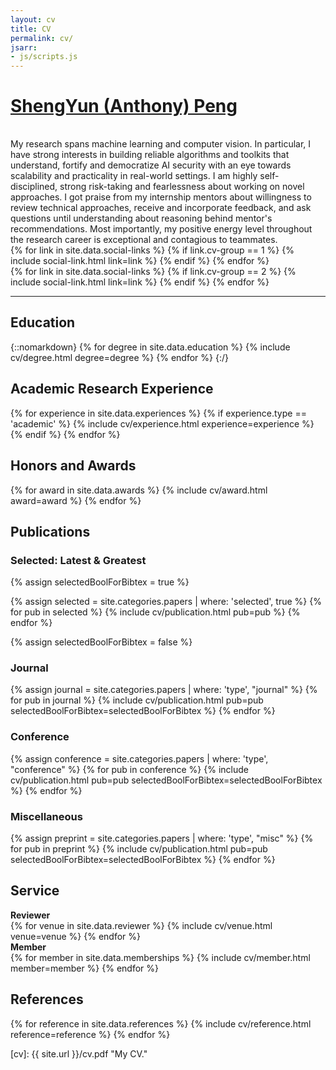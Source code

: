 ```yaml
---
layout: cv
title: CV
permalink: cv/
jsarr:
- js/scripts.js
---
```


<h1 id="cv-title"><a href="{{ site.url }}">ShengYun (Anthony) Peng</a></h1>

<!-- <p id="cv-subtitle"><i>CS PhD (adversarial machine learning)</i></p> -->

<div style="height: 1rem"></div>
<div>
	My research spans machine learning and computer vision. 
	In particular, I have strong interests in building reliable algorithms and toolkits that understand, fortify and democratize AI security 
	with an eye towards scalability and practicality in real-world settings. 
	I am highly self-disciplined, strong risk-taking and fearlessness about working on novel approaches. 
	I got praise from my internship mentors about willingness to review technical approaches, receive and incorporate feedback, 
	and ask questions until understanding about reasoning behind mentor's recommendations. 
	Most importantly, my positive energy level throughout the research career is exceptional and contagious to teammates.
</div>

<div class="cv-spacer"></div>

<!-- <div>
  I have collaborated with researchers, developers, and scientists while working at 
        <img class="intro-logo" style="width: 19px; padding-bottom: 5px;" src="/images/gatech.svg"> Georgia Tech, 
        <img class="intro-logo" style="width: 18px; padding-bottom: 3px;" src="/images/intel.svg"> Intel Lab, 
        <img class="intro-logo" style="width: 24px" src="/images/ucla.svg"> UCLA Design Automation Lab, 
        <img class="intro-logo" style="width: 24px;" src="/images/tongji.svg"> Tongji International Joint Research Lab of Earthquake Engineering,
        <img class="intro-logo" style="width: 24px;" src="/images/aaii.png"> Shanghai Jiao Tong University Advanced Avionics and Intelligent Information Lab,
        and <img class="intro-logo" style="width: 24px;" src="/images/fudan.svg"> Fudan University.
</div> -->

<div class="cv-spacer"></div>

<div class="cv-image-links-wrapper">
	<div class="cv-image-links">
		{% for link in site.data.social-links %}
			{% if link.cv-group == 1 %}
				{% include social-link.html link=link %}
			{% endif %}
		{% endfor %}
	</div>
	<div class="cv-image-links">
		{% for link in site.data.social-links %}
			{% if link.cv-group == 2 %}
				{% include social-link.html link=link %}
			{% endif %}
		{% endfor %}
	</div>
</div>

***

## Education

{::nomarkdown}
{% for degree in site.data.education %}
{% include cv/degree.html degree=degree %}
{% endfor %}
{:/}

<!-- ## Industry Research Experience

{% for experience in site.data.experiences %}
{% if experience.type == 'industry' %}
{% include cv/experience.html experience=experience %}
{% endif %}
{% endfor %}
-->

## Academic Research Experience

{% for experience in site.data.experiences %}
{% if experience.type == 'academic' %}
{% include cv/experience.html experience=experience %}
{% endif %}
{% endfor %}

## Honors and Awards

{% for award in site.data.awards %}
{% include cv/award.html award=award %}
{% endfor %}

## Publications

### Selected: Latest & Greatest

{% assign selectedBoolForBibtex = true %}

{% assign selected = site.categories.papers | where: 'selected', true %}
{% for pub in selected %}
{% include cv/publication.html pub=pub %}
{% endfor %}

<!-- ### All Publications -->

{% assign selectedBoolForBibtex = false %}

### Journal

{% assign journal = site.categories.papers | where: 'type', "journal" %}
{% for pub in journal %}
{% include cv/publication.html pub=pub selectedBoolForBibtex=selectedBoolForBibtex %}
{% endfor %}

### Conference

{% assign conference = site.categories.papers | where: 'type', "conference" %}
{% for pub in conference %}
{% include cv/publication.html pub=pub selectedBoolForBibtex=selectedBoolForBibtex %}
{% endfor %}

### Miscellaneous

{% assign preprint = site.categories.papers | where: 'type', "misc" %}
{% for pub in preprint %}
{% include cv/publication.html pub=pub selectedBoolForBibtex=selectedBoolForBibtex %}
{% endfor %}

<!-- ### Workshop

{% assign workshop = site.categories.papers | where: 'type', "workshop" %}
{% for pub in workshop %}
{% include cv/publication.html pub=pub selectedBoolForBibtex=selectedBoolForBibtex %}
{% endfor %}

### Poster

{% assign poster = site.categories.papers | where: 'type', "poster" %}
{% for pub in poster %}
{% include cv/publication.html pub=pub selectedBoolForBibtex=selectedBoolForBibtex %}
{% endfor %}

### Demo

{% assign demo = site.categories.papers | where: 'type', "demo" %}
{% for pub in demo %}
{% include cv/publication.html pub=pub selectedBoolForBibtex=selectedBoolForBibtex %}
{% endfor %}

## Talks

{% assign talktitles = site.data.talks | group_by:"title" %}
{% for title in talktitles %}
{% include cv/talk.html talk=title %}
{% endfor %}

## Press

{% for press in site.data.press %}
{% include cv/press.html press=press %}
{% endfor %}

## Teaching

{% for teach in site.data.teaching %}
{% include cv/teaching.html teach=teach %}
{% endfor %}

## Mentoring

{::nomarkdown}
{% for mentee in site.data.mentoring %}
{% include cv/mentee.html mentee=mentee %}
{% endfor %}
{:/}

## Grants and Funding

{% for fund in site.data.funding %}
{% include cv/fund.html fund=fund %}
{% endfor %}

## Interactive Articles

{% for article in site.data.articles %}
{% include cv/article.html article=article %}
{% endfor %} -->

<!-- ## Technology Skills

{% for skill in site.data.skills %}
{% include cv/skill.html skill=skill %}
{% endfor %} -->

## Service

<!-- <div class="cv-service-title"><b>Organizer</b></div>
{% for venue in site.data.organizer %}
{% include cv/venue.html venue=venue %}
{% endfor %}

<div class="cv-service-title"><b>Program Commitee</b></div>
{% for venue in site.data.pc %}
{% include cv/venue.html venue=venue %}
{% endfor %}

<div class="cv-service-title"><b>Institutional</b></div>
{% for institution in site.data.institutional %}
{% include cv/institutional.html institution=institution %}
{% endfor %} -->

<div class="cv-service-title"><b>Reviewer</b></div>
{% for venue in site.data.reviewer %}
{% include cv/venue.html venue=venue %}
{% endfor %}

<div class="cv-service-title"><b>Member</b></div>
{% for member in site.data.memberships %}
{% include cv/member.html member=member %}
{% endfor %}

<!-- ## Design

{% for design in site.data.designs %}
{% include cv/design.html design=design %}
{% endfor %} -->

## References

{% for reference in site.data.references %}
{% include cv/reference.html reference=reference %}
{% endfor %}


[cv]: {{ site.url }}/cv.pdf "My CV."

[poloclub]: http://poloclub.gatech.edu "Polo Club of Data Science"
[gt]: http://gatech.edu "Georgia Tech"
[cse]: http://cse.gatech.edu "GT Computational Science and Engineering"
[coc]: http://www.cc.gatech.edu "GT College of Computing"

[fred]: http://fredhohman.com "Fred Hohman"
[polo]: http://www.cc.gatech.edu/~dchau/ "Polo Chau"
[alex]: http://va.gatech.edu/endert/ "Alex Endert"

[jpl]: https://www.jpl.nasa.gov/ "NASA Jet Propulsion Lab"
[hi]: https://www.hi.jpl.nasa.gov/ "Human Interfaces Group at NASA JPL"
[pnnl]: https://www.pnnl.gov/ "Pacific Northwest National Laboratory"
[dsa]: http://www.pnnl.gov/nationalsecurity/technical/capabilities/computing/data_sciences.stm "Data Sciences and Analytics Group at PNNL"
[msr]: https://www.microsoft.com/en-us/research/ "Microsoft Research"
[msr-hci]: https://www.microsoft.com/en-us/research/group/human-computer-interaction/ "HCI@MSR"

[twitter]: https:/www.twitter.com/fredhohman "@fredhohman"
[github]: https:/www.github.com/fredhohman "github.com/fredhohman"
[nstrf]: https://www.nasa.gov/strg/nstrf "NASA Space Technology Research Fellowship"
